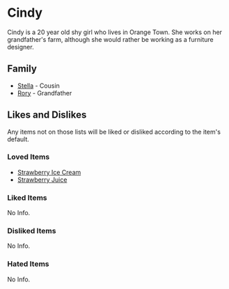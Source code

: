 # Cindy

Cindy is a 20 year old shy girl who lives in Orange Town. She works on her grandfather's farm, although she would rather be working as a furniture designer.

## Family

- [Stella](Stella.md) - Cousin
- [Rory](Rory.md) - Grandfather

## Likes and Dislikes

Any items not on those lists will be liked or disliked according to the item's default.

### Loved Items

- [Strawberry Ice Cream](../items/strawberry-icecream.md)
- [Strawberry Juice](../items/strawberry-juice.md)

### Liked Items

No Info.

### Disliked Items

No Info.

### Hated Items

No Info.